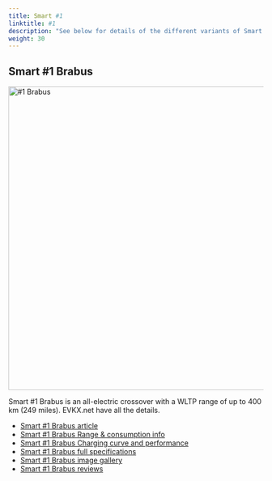 ```yaml
---
title: Smart #1
linktitle: #1
description: "See below for details of the different variants of Smart #1"
weight: 30
---
```

## Smart #1 Brabus

<a href="/models/smart/hash1/hash1_brabus/"><img src="https://media.evkx.net/multimedia/models/smart/hash1/hash1_brabus/main_1_st.jpg" width="800" height="600" alt="#1 Brabus" ></a>

Smart #1 Brabus is an all-electric crossover with a WLTP range of up to 400 km (249 miles). EVKX.net have all the details. 

- [Smart #1 Brabus article](/models/smart/hash1/hash1_brabus/)
- [Smart #1 Brabus Range & consumption info](/models/smart/hash1/hash1_brabus//rangeandconsumption)
- [Smart #1 Brabus Charging curve and performance](/models/smart/hash1/hash1_brabus//chargingcurve)
- [Smart #1 Brabus full specifications](/models/smart/hash1/hash1_brabus//specifications)
- [Smart #1 Brabus image gallery](/models/smart/hash1/hash1_brabus//gallery)
- [Smart #1 Brabus reviews](/models/smart/hash1/hash1_brabus//reviews)

